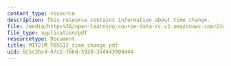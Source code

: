 ```yaml
---
content_type: resource
description: This resource contains information about time change.
file: /media/https%3A/open-learning-course-data-rc.s3.amazonaws.com/21m-785-playwrights-workshop-spring-2012/9c5c2bc497c2766d592935d443904d44_MIT21M_785S12_time_change.pdf
file_type: application/pdf
resourcetype: Document
title: MIT21M_785S12_time_change.pdf
uid: 9c5c2bc4-97c2-766d-5929-35d443904d44
---
```

